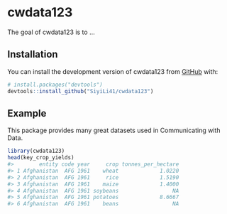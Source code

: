 
<!-- README.md is generated from README.Rmd. Please edit that file -->

# cwdata123

<!-- badges: start -->
<!-- badges: end -->

The goal of cwdata123 is to …

## Installation

You can install the development version of cwdata123 from
[GitHub](https://github.com/) with:

``` r
# install.packages("devtools")
devtools::install_github("SiyiLi41/cwdata123")
```

## Example

This package provides many great datasets used in Communicating with
Data.

``` r
library(cwdata123)
head(key_crop_yields)
#>        entity code year     crop tonnes_per_hectare
#> 1 Afghanistan  AFG 1961    wheat             1.0220
#> 2 Afghanistan  AFG 1961     rice             1.5190
#> 3 Afghanistan  AFG 1961    maize             1.4000
#> 4 Afghanistan  AFG 1961 soybeans                 NA
#> 5 Afghanistan  AFG 1961 potatoes             8.6667
#> 6 Afghanistan  AFG 1961    beans                 NA
```
